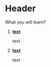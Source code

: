 # Header

What you will learn?

1. **[text](https://github.com/inancgumus/learngo/tree/master/)**

    text

2. **[text](https://github.com/inancgumus/learngo/tree/master/)**

    text